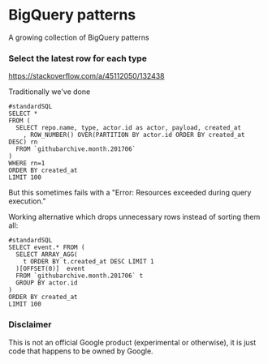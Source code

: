 # BigQuery patterns

A growing collection of BigQuery patterns


### Select the latest row for each type

https://stackoverflow.com/a/45112050/132438

Traditionally we've done

    #standardSQL
    SELECT *
    FROM (
      SELECT repo.name, type, actor.id as actor, payload, created_at
        , ROW_NUMBER() OVER(PARTITION BY actor.id ORDER BY created_at DESC) rn
      FROM `githubarchive.month.201706` 
    )
    WHERE rn=1
    ORDER BY created_at
    LIMIT 100

But this sometimes fails with a "Error: Resources exceeded during query execution."

Working alternative which drops unnecessary rows instead of sorting them all:

    #standardSQL
    SELECT event.* FROM (
      SELECT ARRAY_AGG(
        t ORDER BY t.created_at DESC LIMIT 1
      )[OFFSET(0)]  event
      FROM `githubarchive.month.201706` t 
      GROUP BY actor.id
    )
    ORDER BY created_at
    LIMIT 100
    


### Disclaimer

This is not an official Google product (experimental or otherwise), it is just
code that happens to be owned by Google.

